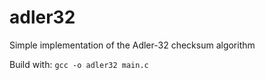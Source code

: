 adler32
=======

Simple implementation of the Adler-32 checksum algorithm

Build with: `gcc -o adler32 main.c`
